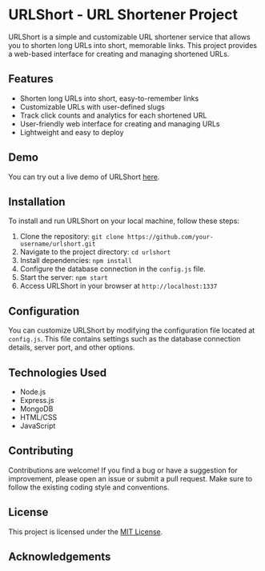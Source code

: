 # URLShort - URL Shortener Project

URLShort is a simple and customizable URL shortener service that allows you to shorten long URLs into short, memorable links. This project provides a web-based interface for creating and managing shortened URLs.

## Features

- Shorten long URLs into short, easy-to-remember links
- Customizable URLs with user-defined slugs
- Track click counts and analytics for each shortened URL
- User-friendly web interface for creating and managing URLs
- Lightweight and easy to deploy

## Demo

You can try out a live demo of URLShort [here](https://your-demo-url.com).

## Installation

To install and run URLShort on your local machine, follow these steps:

1. Clone the repository: `git clone https://github.com/your-username/urlshort.git`
2. Navigate to the project directory: `cd urlshort`
3. Install dependencies: `npm install`
4. Configure the database connection in the `config.js` file.
5. Start the server: `npm start`
6. Access URLShort in your browser at `http://localhost:1337`

## Configuration

You can customize URLShort by modifying the configuration file located at `config.js`. This file contains settings such as the database connection details, server port, and other options.

## Technologies Used

- Node.js
- Express.js
- MongoDB
- HTML/CSS
- JavaScript

## Contributing

Contributions are welcome! If you find a bug or have a suggestion for improvement, please open an issue or submit a pull request. Make sure to follow the existing coding style and conventions.

## License

This project is licensed under the [MIT License](LICENSE).

## Acknowledgements



